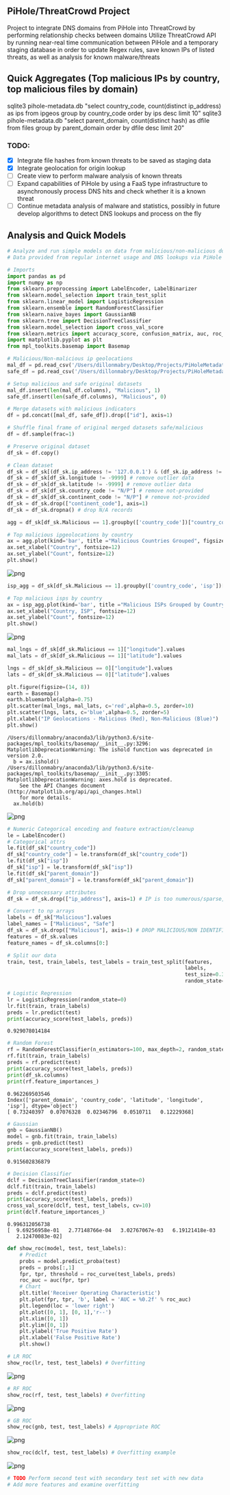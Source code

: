 ## PiHole/ThreatCrowd Project
Project to integrate DNS domains from PiHole into ThreatCrowd by performing relationship checks between domains
Utilize ThreatCrowd API by running near-real time communication between PiHole and a temporary staging database in order to update Regex rules, save known IPs of listed threats, as well as analysis for known malware/threats

## Quick Aggregates (Top malicious IPs by country, top malicious files by domain)
sqlite3 pihole-metadata.db "select country_code, count(distinct ip_address) as ips from ipgeos group by country_code order by ips desc limit 10" 
sqlite3 pihole-metadata.db "select parent_domain, count(distinct hash) as dfile from files group by parent_domain order by dfile desc limit 20"

### TODO:
- [X]  Integrate file hashes from known threats to be saved as staging data
- [X]  Integrate geolocation for origin lookup
- [ ]  Create view to perform malware analysis of known threats
- [ ]  Expand capabilities of PiHole by using a FaaS type infrastructure to asynchronously process DNS hits and check whether it is a known threat
- [ ]  Continue metadata analysis of malware and statistics, possibly in future develop algorithms to detect DNS lookups and process on the fly

## Analysis and Quick Models


```python
# Analyze and run simple models on data from malicious/non-malicious domains, ips, and their respective geolocations
# Data provided from regular internet usage and DNS lookups via PiHole

# Imports
import pandas as pd
import numpy as np
from sklearn.preprocessing import LabelEncoder, LabelBinarizer
from sklearn.model_selection import train_test_split
from sklearn.linear_model import LogisticRegression
from sklearn.ensemble import RandomForestClassifier
from sklearn.naive_bayes import GaussianNB
from sklearn.tree import DecisionTreeClassifier
from sklearn.model_selection import cross_val_score
from sklearn.metrics import accuracy_score, confusion_matrix, auc, roc_curve
import matplotlib.pyplot as plt
from mpl_toolkits.basemap import Basemap
```


```python
# Malicious/Non-malicious ip geolocations
mal_df = pd.read_csv('/Users/dillonmabry/Desktop/Projects/PiHoleMetadata/Malicious/ipgeos.csv')
safe_df = pd.read_csv('/Users/dillonmabry/Desktop/Projects/PiHoleMetadata/Safe/ipgeos.csv')

# Setup malicious and safe original datasets
mal_df.insert(len(mal_df.columns), "Malicious", 1)
safe_df.insert(len(safe_df.columns), "Malicious", 0)

# Merge datasets with malicious indicators
df = pd.concat([mal_df, safe_df]).drop(["id"], axis=1)

# Shuffle final frame of original merged datasets safe/malicious
df = df.sample(frac=1)
```


```python
# Preserve original dataset
df_sk = df.copy()

# Clean dataset
df_sk = df_sk[(df_sk.ip_address != '127.0.0.1') & (df_sk.ip_address != 'localhost')] # remove local ips
df_sk = df_sk[df_sk.longitude != -9999] # remove outlier data
df_sk = df_sk[df_sk.latitude != -9999] # remove outlier data
df_sk = df_sk[df_sk.country_code != "N/P"] # remove not-provided
df_sk = df_sk[df_sk.continent_code != "N/P"] # remove not-provided
df_sk = df_sk.drop(["continent_code"], axis=1)
df_sk = df_sk.dropna() # drop N/A records
```


```python
agg = df_sk[df_sk.Malicious == 1].groupby(['country_code'])["country_code"].count().sort_values(ascending=False).iloc[0:10]

# Top malicious ipgeolocations by country
ax = agg.plot(kind='bar', title ="Malicious Countries Grouped", figsize=(10, 5), legend=True, fontsize=12)
ax.set_xlabel("Country", fontsize=12)
ax.set_ylabel("Count", fontsize=12)
plt.show()
```


![png](https://user-images.githubusercontent.com/10522556/46509913-a43a0600-c813-11e8-93d5-de4f814f2dca.png)



```python
isp_agg = df_sk[df_sk.Malicious == 1].groupby(['country_code', 'isp'])["country_code"].count().sort_values(ascending=False).iloc[0:10]

# Top malicious isps by country
ax = isp_agg.plot(kind='bar', title ="Malicious ISPs Grouped by Country", figsize=(10, 5), legend=True, fontsize=12)
ax.set_xlabel("Country, ISP", fontsize=12)
ax.set_ylabel("Count", fontsize=12)
plt.show()
```


![png](https://user-images.githubusercontent.com/10522556/46509914-a43a0600-c813-11e8-8dfc-1666ab3bcd7c.png)



```python
mal_lngs = df_sk[df_sk.Malicious == 1]["longitude"].values
mal_lats = df_sk[df_sk.Malicious == 1]["latitude"].values

lngs = df_sk[df_sk.Malicious == 0]["longitude"].values
lats = df_sk[df_sk.Malicious == 0]["latitude"].values

plt.figure(figsize=(14, 8))
earth = Basemap()
earth.bluemarble(alpha=0.75)
plt.scatter(mal_lngs, mal_lats, c='red',alpha=0.5, zorder=10)
plt.scatter(lngs, lats, c='blue',alpha=0.5, zorder=5)
plt.xlabel("IP Geolocations - Malicious (Red), Non-Malicious (Blue)")
plt.show()
```

    /Users/dillonmabry/anaconda3/lib/python3.6/site-packages/mpl_toolkits/basemap/__init__.py:3296: MatplotlibDeprecationWarning: The ishold function was deprecated in version 2.0.
      b = ax.ishold()
    /Users/dillonmabry/anaconda3/lib/python3.6/site-packages/mpl_toolkits/basemap/__init__.py:3305: MatplotlibDeprecationWarning: axes.hold is deprecated.
        See the API Changes document (http://matplotlib.org/api/api_changes.html)
        for more details.
      ax.hold(b)



![png](https://user-images.githubusercontent.com/10522556/46509915-a43a0600-c813-11e8-8c63-2b2a19bf9b3c.png)



```python
# Numeric Categorical encoding and feature extraction/cleanup
le = LabelEncoder()
# Categorical attrs
le.fit(df_sk["country_code"])
df_sk["country_code"] = le.transform(df_sk["country_code"])
le.fit(df_sk["isp"])
df_sk["isp"] = le.transform(df_sk["isp"])
le.fit(df_sk["parent_domain"])
df_sk["parent_domain"] = le.transform(df_sk["parent_domain"])

# Drop unnecessary attributes
df_sk = df_sk.drop(["ip_address"], axis=1) # IP is too numerous/sparse, need to find a regularization pattern for subnets
```


```python
# Convert to np arrays
labels = df_sk["Malicious"].values
label_names = ["Malicious", "Safe"]
df_sk = df_sk.drop(["Malicious"], axis=1) # DROP MALICIOUS/NON IDENTIFIER OF MAIN MERGED DATASET BEFORE MODELING
features = df_sk.values
feature_names = df_sk.columns[0:]
```


```python
# Split our data
train, test, train_labels, test_labels = train_test_split(features,
                                                          labels,
                                                          test_size=0.33,
                                                          random_state=42)
```


```python
# Logistic Regression
lr = LogisticRegression(random_state=0)
lr.fit(train, train_labels)
preds = lr.predict(test)
print(accuracy_score(test_labels, preds))
```

    0.929078014184



```python
# Random Forest
rf = RandomForestClassifier(n_estimators=100, max_depth=2, random_state=0)
rf.fit(train, train_labels)
preds = rf.predict(test)
print(accuracy_score(test_labels, preds))
print(df_sk.columns)
print(rf.feature_importances_)
```

    0.962269503546
    Index(['parent_domain', 'country_code', 'latitude', 'longitude', 'isp'], dtype='object')
    [ 0.73240397  0.07076328  0.02346796  0.0510711   0.12229368]



```python
# Gaussian
gnb = GaussianNB()
model = gnb.fit(train, train_labels)
preds = gnb.predict(test)
print(accuracy_score(test_labels, preds))
```

    0.915602836879



```python
# Decision Classifier
dclf = DecisionTreeClassifier(random_state=0)
dclf.fit(train, train_labels)
preds = dclf.predict(test)
print(accuracy_score(test_labels, preds))
cross_val_score(dclf, test, test_labels, cv=10)
print(dclf.feature_importances_)
```

    0.996312056738
    [  9.69256958e-01   2.77148766e-04   3.02767067e-03   6.19121418e-03
       2.12470083e-02]



```python
def show_roc(model, test, test_labels):
    # Predict
    probs = model.predict_proba(test)
    preds = probs[:,1]
    fpr, tpr, threshold = roc_curve(test_labels, preds)
    roc_auc = auc(fpr, tpr)
    # Chart
    plt.title('Receiver Operating Characteristic')
    plt.plot(fpr, tpr, 'b', label = 'AUC = %0.2f' % roc_auc)
    plt.legend(loc = 'lower right')
    plt.plot([0, 1], [0, 1],'r--')
    plt.xlim([0, 1])
    plt.ylim([0, 1])
    plt.ylabel('True Positive Rate')
    plt.xlabel('False Positive Rate')
    plt.show()
```


```python
# LR ROC
show_roc(lr, test, test_labels) # Overfitting
```


![png](https://user-images.githubusercontent.com/10522556/46509916-a43a0600-c813-11e8-8941-f2ed799ae932.png)



```python
# RF ROC
show_roc(rf, test, test_labels) # Overfitting
```


![png](https://user-images.githubusercontent.com/10522556/46509917-a43a0600-c813-11e8-8783-9d341046c4a0.png)



```python
# GB ROC
show_roc(gnb, test, test_labels) # Appropriate ROC
```


![png](https://user-images.githubusercontent.com/10522556/46509919-a43a0600-c813-11e8-8dda-4610de88079c.png)



```python
show_roc(dclf, test, test_labels) # Overfitting example
```


![png](https://user-images.githubusercontent.com/10522556/46509920-a43a0600-c813-11e8-9c0f-c20805169aea.png)



```python
# TODO Perform second test with secondary test set with new data
# Add more features and examine overfitting
```

